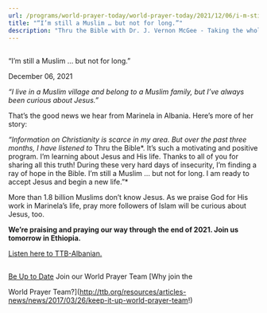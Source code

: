 ```yaml
---
url: /programs/world-prayer-today/world-prayer-today/2021/12/06/i-m-still-a-muslim-but-not-for-long
title: "“I’m still a Muslim … but not for long.”"
description: "Thru the Bible with Dr. J. Vernon McGee - Taking the whole Word to the whole world"
---
```







## 
 “I’m still a Muslim … but not for long.”


December 06, 2021




*“I live in a Muslim village and belong to a Muslim family, but I’ve always been curious about Jesus.”*  
  
That’s the good news we hear from Marinela in Albania. Here’s more of her story:

*“Information on Christianity is scarce in my area. But over the past three months, I have listened to* Thru the Bible*. It’s such a motivating and positive program. I’m learning about Jesus and His life. Thanks to all of you for sharing all this truth! During these very hard days of insecurity, I’m finding a ray of hope in the Bible. I’m still a Muslim … but not for long. I am ready to accept Jesus and begin a new life.”*

More than 1.8 billion Muslims don’t know Jesus. As we praise God for His work in Marinela’s life, pray more followers of Islam will be curious about Jesus, too. 

**We’re praising and praying our way through the end of 2021. Join us tomorrow in Ethiopia.**

[Listen here to TTB-Albanian.](https://ttb.twr.org/home/day,0437/language,ALS)







## 




[Be Up to Date](http://feeds.feedburner.com/WorldPrayerToday "World Prayer Today RSS Feed")
Join our World Prayer Team
[Why join the  

World Prayer Team?](http://ttb.org/resources/articles-news/news/2017/03/26/keep-it-up-world-prayer-team!)




